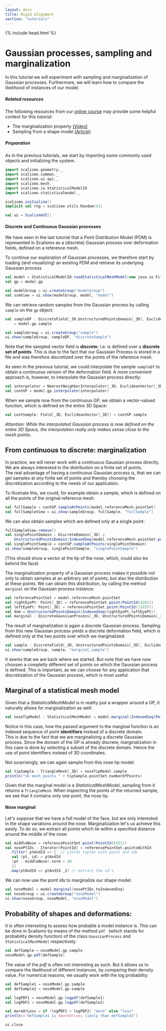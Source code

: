 ```yaml
---
layout: docs
title: Rigid alignment
section: "tutorials"
---
```


{% include head.html %}

# Gaussian processes, sampling and marginalization


In this tutorial we will experiment with sampling and marginalization of
Gaussian processes. Furthermore, we will learn how to compare the 
likelihood of instances of our model.


##### Related resources

The following resources from our [online course](https://www.futurelearn.com/courses/statistical-shape-modelling) may provide
some helpful context for this tutorial:

- The marginalization property [(Video)](https://www.futurelearn.com/courses/statistical-shape-modelling/3/steps/250339)
- Sampling from a shape model [(Article)](https://www.futurelearn.com/courses/statistical-shape-modelling/3/steps/250340)


##### Preparation 

As in the previous tutorials, we start by importing some commonly used objects and initializing the system. 

```scala mdoc:silent
import scalismo.geometry._
import scalismo.common._
import scalismo.ui.api._
import scalismo.mesh._
import scalismo.io.StatisticalModelIO
import scalismo.statisticalmodel._

scalismo.initialize()
implicit val rng = scalismo.utils.Random(42)

val ui = ScalismoUI()
```



#### Discrete and Continuous Gaussian processes

We have seen in the last tutorial that a Point Distribution Model (PDM) 
is represented in Scalismo as a (discrete) Gaussian process over deformation fields, 
defined on a reference mesh. 

To continue our exploration of Gaussian processes, we therefore start 
by loading (and visualizing) an existing PDM and retrieve its underlying
Gaussian process

```scala mdoc:silent
val model = StatisticalModelIO.readStatisticalMeshModel(new java.io.File("datasets/bfm.h5")).get
val gp = model.gp

val modelGroup = ui.createGroup("modelGroup")
val ssmView = ui.show(modelGroup, model, "model")
```

We can retrieve random samples from the Gaussian process by calling ```sample```
on the ```gp``` object:

```scala mdoc:silent
val sampleDF : DiscreteField[_3D,UnstructuredPointsDomain[_3D], EuclideanVector[_3D]] 
    = model.gp.sample

val sampleGroup = ui.createGroup("sample")  
ui.show(sampleGroup, sampleDF, "discreteSample")
```

Note that the sampled vector field is **discrete**; I.e. is 
defined over a **discrete set of points**. 
This is due to the fact that our Gaussian Process is stored in a file 
and was therefore discretized over the points of the reference mesh.

As seen in the previous tutorial, we could interpolate the 
sample ```sampleDf``` to obtain a continuous version of the deformation field. 
A more convenient approach is, however, to interpolate the 
Gaussian process directly: 
 
```scala mdoc:silent
val interpolator = NearestNeighborInterpolator[_3D, EuclideanVector[_3D]]()
val contGP = model.gp.interpolate(interpolator)
```

When we sample now from the continuous GP, we obtain a vector-valued function, 
which is defined on the entire 3D Space: 

```scala mdoc:silent
val contSample: Field[_3D, EuclideanVector[_3D]] = contGP.sample
```

*Attention: While the interpolated Gaussian process is now defined on the entire 3D Space, the interpolation really only makes sense close to the mesh points*.

## From continuous to discrete: marginalization
In practice, we will never work with a continuous Gaussian process directly.
We are always interested in the distribution on a finite set of points.   
The real advantage of having a continuous Gaussian process is, that we can
get samples at *any* finite set of points and thereby choosing the discretization
according to the needs of our application. 

To illustrate this, we could, for example obtain a sample, 
which is defined on all the points of the original reference mesh.

```scala mdoc:silent
val fullSample = contGP.sampleAtPoints(model.referenceMesh.pointSet)
val fullSampleView = ui.show(sampleGroup, fullSample, "fullSample")
```

We can also obtain samples which are defined only at a single point: 

```scala mdoc:silent
fullSampleView.remove()
val singlePointDomain : DiscreteDomain[_3D] = 
    UnstructuredPointsDomain(IndexedSeq(model.referenceMesh.pointSet.point(PointId(8156))))
val singlePointSample = contGP.sampleAtPoints(singlePointDomain) 
ui.show(sampleGroup, singlePointSample, "singlePointSample")
```
(This should show a vector at the tip of the nose, which, could also be behind the face)

The marginalization property of a Gaussian process makes it possible not only
to obtain samples at an arbitrary set of points, but also the
distribution at these points. We can 
obtain this distribution, by calling the method ```marginal``` 
on the Gaussian process instance: 

```scala mdoc:silent
val referencePointSet = model.referenceMesh.pointSet
val rightEyePt: Point[_3D] = referencePointSet.point(PointId(4281))
val leftEyePt: Point[_3D] = referencePointSet.point(PointId(11937))
val dom = UnstructuredPointsDomain(IndexedSeq(rightEyePt,leftEyePt))
val marginal : DiscreteGaussianProcess[_3D, UnstructuredPointsDomain[_3D], EuclideanVector[_3D]] = contGP.marginal(dom)
```

The result of marginalization is again a discrete Gaussian process. 
Sampling from this new Gaussian process yields a discrete deformation field, which 
is defined only at the two points over which we marginalized:
```scala mdoc:silent
val sample : DiscreteField[_3D, UnstructuredPointsDomain[_3D], EuclideanVector[_3D]] = marginal.sample 
ui.show(sampleGroup, sample, "marginal_sample") 
```


It seems that we are back where we started. But note that we have 
now choosen a completly different set of points
on which the Gaussian process is defined. 
This is important, as we can choose for any application that 
discretization of the Gaussian process, which is most useful.
  

## Marginal of a statistical mesh model

Given that a *StatisticalMeshModel* is in reality just a wrapper 
around a GP, it naturally allows for marginalization as well: 

```scala mdoc:silent
val noseTipModel : StatisticalMeshModel = model.marginal(IndexedSeq(PointId(8156)))
```

Notice in this case, how the passed argument to the marginal function 
is an indexed sequence of point **identifiers** instead of a discrete domain.  
This is due to the fact that we are marginalizing a discrete Gaussian process. 
Since the domain of the GP is already discrete, marginalization in this 
case is done by selecting a subset of the discrete domain. 
Hence the use of point identifiers instead of 3D coordinates.

Not surprisingly, we can again sample from this nose tip model: 

```scala mdoc
val tipSample : TriangleMesh[_3D] = noseTipModel.sample
println("nb mesh points " + tipSample.pointSet.numberOfPoints)
```

Given that the marginal model is a *StatisticalMeshModel*, sampling from it 
returns a ```TriangleMesh```. When inspecting the points of the 
returned sample, we see that it contains only one point, the nose tip. 

#### Nose marginal

Let's suppose that we have a full model of the face, but are only 
interested in the shape variations around the nose. 
Marginalization let's us achieve this easily.
To do so, we extract all points which lie within a specified distance 
around the middle of the nose:

```scala mdoc:silent
val middleNose = referencePointSet.point(PointId(8152))
val nosePtIDs : Iterator[PointId] = referencePointSet.pointsWithId
  .filter( ptAndId => {  // yields tuples with point and ids
   val (pt, id) = ptAndId
   (pt - middleNose).norm > 40
   })   
  .map(ptAndId => ptAndId._2) // extract the id's   
```
We can now use the point ids to marginalize our shape model:

```scala mdoc:silent
val noseModel = model.marginal(nosePtIDs.toIndexedSeq)
val noseGroup = ui.createGroup("noseModel")
ui.show(noseGroup, noseModel, "noseModel")
```

## Probability of shapes and deformations: 

It is often interesting to assess how probable a model instance is. 
This can be done in Scalismo by means of the method ```pdf ``` 
(which stands for probability density function) of the class ```GaussianProcess```
and ```StatisticalMeshModel``` respectively.


```scala mdoc:silent
val defSample = noseModel.gp.sample
noseModel.gp.pdf(defSample)
```

The value of the *pdf* is often not interesting as such. But it allows us to compare the likelihood of different instances, by comparing their density value.
For numerical reasons, we usually work with the log probability:

```scala mdoc
val defSample1 = noseModel.gp.sample
val defSample2 = noseModel.gp.sample

val logPDF1 = noseModel.gp.logpdf(defSample1)
val logPDF2 = noseModel.gp.logpdf(defSample2)

val moreOrLess = if (logPDF1 > logPDF2) "more" else "less"
println(s"defSample1 is $moreOrLess likely than defSample2")
```

```scala mdoc:invisible
ui.close
```